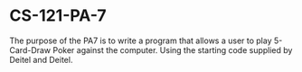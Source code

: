 # CS-121-PA-7
The purpose of the PA7 is to write a program that allows a user to play 5-Card-Draw Poker against the computer. Using the starting code supplied by Deitel and Deitel.
